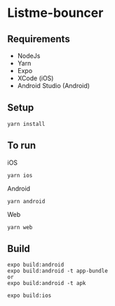 # Listme-bouncer

## Requirements

- NodeJs
- Yarn
- Expo
- XCode (iOS)
- Android Studio (Android)

## Setup

```
yarn install
```

## To run

iOS

```
yarn ios
```

Android

```
yarn android
```

Web

```
yarn web
```

## Build

```
expo build:android
expo build:android -t app-bundle
or
expo build:android -t apk

expo build:ios
```
